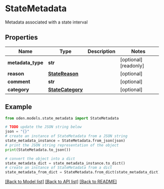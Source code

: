 # StateMetadata

Metadata associated with a state interval

## Properties

Name | Type | Description | Notes
------------ | ------------- | ------------- | -------------
**metadata_type** | **str** |  | [optional] [readonly] 
**reason** | [**StateReason**](StateReason.md) |  | [optional] 
**comment** | **str** |  | [optional] 
**category** | [**StateCategory**](StateCategory.md) |  | [optional] 

## Example

```python
from oden.models.state_metadata import StateMetadata

# TODO update the JSON string below
json = "{}"
# create an instance of StateMetadata from a JSON string
state_metadata_instance = StateMetadata.from_json(json)
# print the JSON string representation of the object
print(StateMetadata.to_json())

# convert the object into a dict
state_metadata_dict = state_metadata_instance.to_dict()
# create an instance of StateMetadata from a dict
state_metadata_from_dict = StateMetadata.from_dict(state_metadata_dict)
```
[[Back to Model list]](../README.md#documentation-for-models) [[Back to API list]](../README.md#documentation-for-api-endpoints) [[Back to README]](../README.md)


